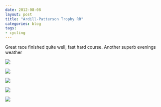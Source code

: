 ```yaml
---
date: 2012-08-08
layout: post
title: "Ardill-Patterson Trophy RR"
categories: blog 
tags: 
- cycling
---
```


Great race finished quite well, fast hard course. Another superb evenings weather

![](/images/2012/race-pics/springwell-rr/club-rr1.jpg)

![](/images/2012/race-pics/springwell-rr/club-rr2.jpg)

![](/images/2012/race-pics/springwell-rr/club-rr3.jpg)

![](/images/2012/race-pics/springwell-rr/club-rr4.jpg)

![](/images/2012/race-pics/springwell-rr/club-rr5.jpg)
